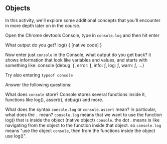 ## Objects

In this activity, we'll explore some additional concepts that you'll encounter in more depth later on in the course.

Open the Chrome devtools Console, type in `console.log` and then hit enter

What output do you get?
 log() { [native code] }

Now enter just `console` in the Console, what output do you get back?
it shows information that look like variables and values, and starts with something like:
console {debug: ƒ, error: ƒ, info: ƒ, log: ƒ, warn: ƒ, …}

Try also entering `typeof console`

Answer the following questions:

What does `console` store?
Console stores several functions inside it, functions like log(), assert(), debug() and more.

What does the syntax `console.log` or `console.assert` mean? In particular, what does the `.` mean?
`console.log` means that we want to use the function log() that is inside the object (native object) `console`. the dot . means is like navigating from the object to the function inside that object.
so `console.log` means "use the object `console`, then from the functions inside the object use log()".
